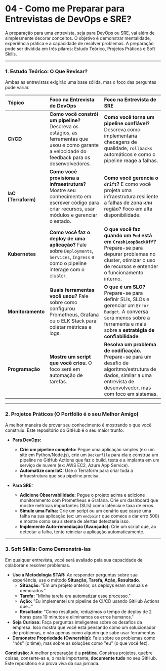 # 04 - Como me Preparar para Entrevistas de DevOps e SRE?

A preparação para uma entrevista, seja para DevOps ou SRE, vai além de simplesmente decorar conceitos. O objetivo é demonstrar mentalidade, experiência prática e a capacidade de resolver problemas. A preparação pode ser dividida em três pilares: Estudo Teórico, Projetos Práticos e Soft Skills.

---

### 1. Estudo Teórico: O Que Revisar?

Ambas as entrevistas exigirão uma base sólida, mas o foco das perguntas pode variar.

| Tópico | Foco na Entrevista de DevOps | Foco na Entrevista de SRE |
| :--- | :--- | :--- |
| **CI/CD** | **Como você constrói um pipeline?** Descreva os estágios, as ferramentas que usou e como garante a velocidade do feedback para os desenvolvedores. | **Como você torna um pipeline confiável?** Descreva como implementaria checagens de qualidade, `rollbacks` automáticos e como o pipeline reage a falhas. |
| **IaC (Terraform)** | **Como você provisiona a infraestrutura?** Mostre seu conhecimento em escrever código para criar recursos, usar módulos e gerenciar o estado. | **Como você gerencia o `drift`?** E como você projeta uma infraestrutura resiliente a falhas de zona или região? Foco em alta disponibilidade. |
| **Kubernetes** | **Como você faz o deploy de uma aplicação?** Fale sobre `Deployments`, `Services`, `Ingress` e como o pipeline interage com o cluster. | **O que você faz quando um `Pod` está em `CrashLoopBackOff`?** Prepare-se para depurar problemas no cluster, otimizar o uso de recursos e entender o funcionamento interno. |
| **Monitoramento** | **Quais ferramentas você usou?** Fale sobre como configurou Prometheus, Grafana ou o ELK Stack para coletar métricas e logs. | **O que é um SLO?** Prepare-se para definir SLIs, SLOs e gerenciar um `Error Budget`. A conversa será menos sobre a ferramenta e mais sobre a **estratégia de confiabilidade**. |
| **Programação** | **Mostre um script que você criou.** O foco será em automação de tarefas. | **Resolva um problema de codificação.** Prepare-se para um desafio de algoritmo/estrutura de dados, similar a uma entrevista de desenvolvedor, mas com foco em sistemas. |

---

### 2. Projetos Práticos (O Portfólio é o seu Melhor Amigo)

A melhor maneira de provar seu conhecimento é mostrando o que você construiu. Este repositório do GitHub é o seu maior trunfo.

* **Para DevOps:**
    * **Crie um pipeline completo:** Pegue uma aplicação simples (ex: um site em Python/Node.js), crie um `Dockerfile` para ela e construa um pipeline no GitHub Actions que faz o build, testa e a implanta em um serviço de nuvem (ex: AWS EC2, Azure App Service).
    * **Automatize com IaC:** Use o Terraform para criar toda a infraestrutura que seu pipeline precisa.

* **Para SRE:**
    * **Adicione Observabilidade:** Pegue o projeto acima e adicione monitoramento com Prometheus e Grafana. Crie um dashboard que mostre métricas importantes (SLIs) como latência e taxa de erros.
    * **Simule uma Falha:** Crie um script ou um cenário que cause uma falha na sua aplicação (ex: um `endpoint` que comece a dar erro 500) e mostre como seu sistema de alertas detectaria isso.
    * **Implemente Auto-remediação (Avançado):** Crie um script que, ao detectar a falha, tente reiniciar a aplicação automaticamente.

---

### 3. Soft Skills: Como Demonstrá-las

Em qualquer entrevista, você será avaliado pela sua capacidade de colaborar e resolver problemas.

* **Use a Metodologia STAR:** Ao responder perguntas sobre sua experiência, use o método **Situação, Tarefa, Ação, Resultado**.
    * **Situação:** "Em um projeto anterior, os deploys eram manuais e demorados."
    * **Tarefa:** "Minha tarefa era automatizar esse processo."
    * **Ação:** "Eu implementei um pipeline de CI/CD usando GitHub Actions que..."
    * **Resultado:** "Como resultado, reduzimos o tempo de deploy de 2 horas para 10 minutos e eliminamos os erros humanos."
* **Seja Curioso:** Faça perguntas inteligentes sobre os desafios da empresa. Isso mostra que você está pensando como um solucionador de problemas, e não apenas como alguém que sabe usar ferramentas.
* **Demonstre Propriedade (Ownership):** Fale sobre os problemas como "nós" (o time), mas sobre as soluções como "eu" (o que você fez).

**Conclusão:** A melhor preparação é a **prática**. Construa projetos, quebre coisas, conserte-as e, o mais importante, **documente tudo** no seu GitHub. Este repositório é a prova viva da sua jornada.
